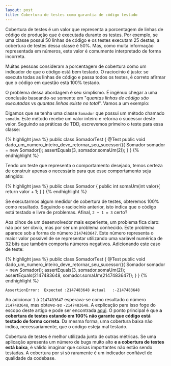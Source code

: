 ```yaml
---
layout: post
title: Cobertura de testes como garantia de código testado
---
```


Cobertura de testes é um valor que representa a porcentagem de linhas de código de produção que é executada durante os testes. Por exemplo, se uma classe possui 50 linhas de código e os testes executam 25 destas, a cobertura de testes dessa classe é 50%. Mas, como muita informação representada em números, este valor é comumente interpretado de forma incorreta.

Muitas pessoas consideram a porcentagem de cobertura como um indicador de que o código está bem testado. O raciocínio é justo: se executa todas as linhas de código e passa todos os testes, é correto afirmar que o código em questão está 100% testado.

O problema dessa abordagem é seu simplismo. É ingênuo chegar a uma conclusão baseando-se somente em "*quantas linhas de código são executadas* vs *quantas linhas existe no total*". Vamos a um exemplo:

Digamos que se tenha uma classe ``Somador`` que possui um método chamado ``somaUm``. Este método recebe um valor inteiro e retorna o sucessor deste valor. Seguindo as práticas de TDD, escrevemos primeiro o teste para essa classe:

{% highlight java %}
public class SomadorTest {
	@Test
	public void dado_um_numero_inteiro_deve_retornar_seu_sucessor(){
		Somador somador = new Somador();
		assertEquals(3, somador.somaUm(2));
	}
}
{% endhighlight %}

Tendo um teste que representa o comportamento desejado, temos certeza de construir apenas o necessário para que esse comportamento seja atingido:

{% highlight java %}
public class Somador {
	public int somaUm(int valor){
		return valor + 1;
	}
}
{% endhighlight %}


Se executarmos algum medidor de cobertura de testes, obteremos 100% como resultado. Seguindo o raciocínio anterior, isto indica que o código está testado e livre de problemas. Afinal, ``2 + 1 = 3`` certo?

Aos olhos de um desenvolvedor mais experiente, um problema fica claro: não por ser óbvio, mas por ser um problema conhecido. Este problema aparece sob a forma do número ``2147483647``. Este número representa o maior valor possível de se representar utilizando uma variável numérica de 32 bits que também comporta números negativos. Adicionando este caso de teste:

{% highlight java %}
public class SomadorTest {
	@Test
	public void dado_um_numero_inteiro_deve_retornar_seu_sucessor(){
		Somador somador = new Somador();
		assertEquals(3, somador.somaUm(2));
		assertEquals(2147483648, somador.somaUm(2147483647));
	}
}
{% endhighlight %}

``AssertionError: 
Expected :2147483648
Actual   :-2147483648
``


Ao adicionar ``1`` à ``2147483647`` esperava-se como resultado o número ``2147483648``, mas obteve-se ``-2147483648``. A explicação para isso foge do escopo deste artigo e pode ser encontrada [aqui][wikipedia]. O ponto principal é que **a cobertura de testes estando em 100% não garante que código está testado de forma correta**. Da mesma forma, uma cobertura baixa não indica, necessariamente, que o código esteja mal testado.

Cobertura de testes é melhor utilizada junto de outras métricas. Se uma aplicação apresenta um número de bugs muito alto **e a cobertura de testes está baixa**, é válido imaginar que coisas importantes não estão sendo testadas. A cobertura por si só raramente é um indicador confiável de qualidade da codebase.

[wikipedia]:http://pt.wikipedia.org/wiki/Complemento_para_dois

